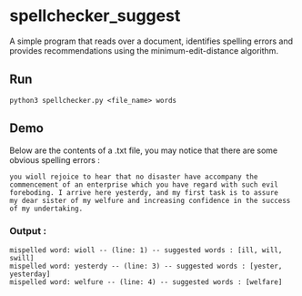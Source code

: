 # spellchecker_suggest
A simple program that reads over a document, identifies spelling errors and provides recommendations using the minimum-edit-distance algorithm.

## Run 
```python3 spellchecker.py <file_name> words```

## Demo 
Below are the contents of a .txt file, you may notice that there are some obvious spelling errors : 
```
you wioll rejoice to hear that no disaster have accompany the
commencement of an enterprise which you have regard with such evil
foreboding. I arrive here yesterdy, and my first task is to assure
my dear sister of my welfure and increasing confidence in the success
of my undertaking.
```
### Output : 
```
mispelled word: wioll -- (line: 1) -- suggested words : [ill, will, swill]
mispelled word: yesterdy -- (line: 3) -- suggested words : [yester, yesterday]
mispelled word: welfure -- (line: 4) -- suggested words : [welfare]
```
